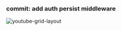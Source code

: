 ### commit: add auth persist middleware

![youtube-grid-layout](https://user-images.githubusercontent.com/121525239/222008405-31259ce7-2822-44c4-be64-3ab1b8b71609.gif)
